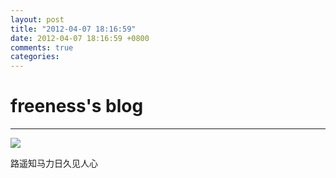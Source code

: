 ```yaml
---
layout: post
title: "2012-04-07 18:16:59"
date: 2012-04-07 18:16:59 +0800
comments: true
categories: 
---
```


# freeness's blog

----------

![](http://okqmqrbgo.bkt.clouddn.com/201204071816591.jpg)

>
路遥知马力日久见人心